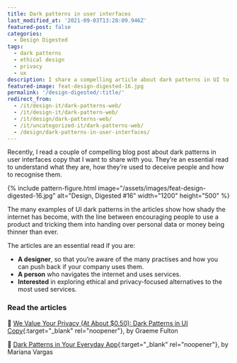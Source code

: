 ```yaml
---
title: Dark patterns in user interfaces
last_modified_at: '2021-09-03T13:28:09.946Z'
featured-post: false
categories:
  - Design Digested
tags:
  - dark patterns
  - ethical design
  - privacy
  - ux
description: I share a compelling article about dark patterns in UI to help you recognise them.
featured-image: feat-design-digested-16.jpg
permalink: '/design-digested/:title/'
redirect_from:
  - /it/design-it/dark-patterns-web/
  - /it/design-it/dark-pattern-web/
  - /it/design/dark-patterns-web/
  - /it/uncategorized-it/dark-patterns-web/
  - /design/dark-patterns-in-user-interfaces/
---
```

<p class="lead">Recently, I read a couple of compelling blog post about dark patterns in user interfaces copy that I want to share with you. They’re an essential read to understand what they are, how they’re used to deceive people and how to recognise them.</p>

<!--more-->

{% include pattern-figure.html image="/assets/images/feat-design-digested-16.jpg" alt="Design, Digested #16" width="1200" height="500" %}

The many examples of UI dark patterns in the articles show how shady the internet has become, with the line between encouraging people to use a product and tricking them into handing over personal data or money being thinner than ever.

The articles are an essential read if you are:

<ul class="smd-ul">
<li><strong>A designer</strong>, so that you’re aware of the many practises and how you can push back if your company uses them.</li>
<li><strong>A person</strong> who navigates the internet and uses services.</li>
<li><strong>Interested</strong> in exploring ethical and privacy-focused alternatives to the most used services.</li>
</ul>

### Read the articles

🔗 [We Value Your Privacy (At About $0.50): Dark Patterns in UI Copy](https://prototypr.io/post/we-value-your-privacy-at-about-0-50-dark-patterns-in-ui-copy/){:target="_blank" rel="noopener"}, by Graeme Fulton

🔗 [Dark Patterns in Your Everyday App](https://uxplanet.org/dark-design-patterns-in-your-everyday-apps-3627e439a8a1){:target="_blank" rel="noopener"}, by Mariana Vargas

<!-- <small>Photo and design by Silvia Maggi</small> -->
